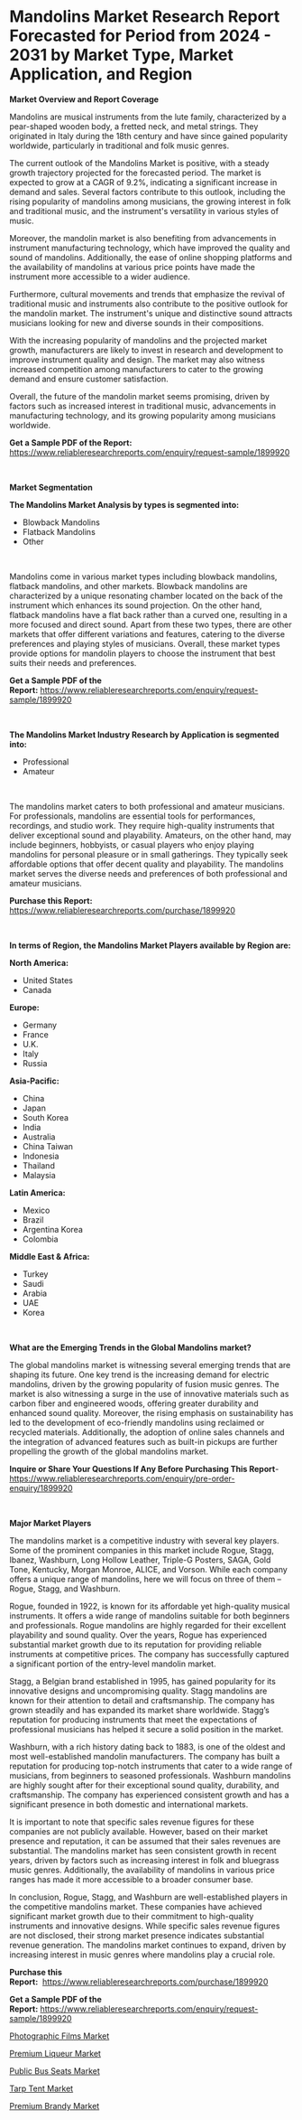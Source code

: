 <p><h1>Mandolins Market Research Report Forecasted for Period from 2024 -  2031 by Market Type, Market Application, and Region</h1></p><p><strong>Market Overview and Report Coverage</strong></p>
<p><p>Mandolins are musical instruments from the lute family, characterized by a pear-shaped wooden body, a fretted neck, and metal strings. They originated in Italy during the 18th century and have since gained popularity worldwide, particularly in traditional and folk music genres.</p><p>The current outlook of the Mandolins Market is positive, with a steady growth trajectory projected for the forecasted period. The market is expected to grow at a CAGR of 9.2%, indicating a significant increase in demand and sales. Several factors contribute to this outlook, including the rising popularity of mandolins among musicians, the growing interest in folk and traditional music, and the instrument's versatility in various styles of music.</p><p>Moreover, the mandolin market is also benefiting from advancements in instrument manufacturing technology, which have improved the quality and sound of mandolins. Additionally, the ease of online shopping platforms and the availability of mandolins at various price points have made the instrument more accessible to a wider audience.</p><p>Furthermore, cultural movements and trends that emphasize the revival of traditional music and instruments also contribute to the positive outlook for the mandolin market. The instrument's unique and distinctive sound attracts musicians looking for new and diverse sounds in their compositions.</p><p>With the increasing popularity of mandolins and the projected market growth, manufacturers are likely to invest in research and development to improve instrument quality and design. The market may also witness increased competition among manufacturers to cater to the growing demand and ensure customer satisfaction.</p><p>Overall, the future of the mandolin market seems promising, driven by factors such as increased interest in traditional music, advancements in manufacturing technology, and its growing popularity among musicians worldwide.</p></p>
<p><strong>Get a Sample PDF of the Report:</strong> <a href="https://www.reliableresearchreports.com/enquiry/request-sample/1899920">https://www.reliableresearchreports.com/enquiry/request-sample/1899920</a></p>
<p>&nbsp;</p>
<p><strong>Market Segmentation</strong></p>
<p><strong>The Mandolins Market Analysis by types is segmented into:</strong></p>
<p><ul><li>Blowback Mandolins</li><li>Flatback Mandolins</li><li>Other</li></ul></p>
<p>&nbsp;</p>
<p><p>Mandolins come in various market types including blowback mandolins, flatback mandolins, and other markets. Blowback mandolins are characterized by a unique resonating chamber located on the back of the instrument which enhances its sound projection. On the other hand, flatback mandolins have a flat back rather than a curved one, resulting in a more focused and direct sound. Apart from these two types, there are other markets that offer different variations and features, catering to the diverse preferences and playing styles of musicians. Overall, these market types provide options for mandolin players to choose the instrument that best suits their needs and preferences.</p></p>
<p><strong>Get a Sample PDF of the Report:</strong>&nbsp;<a href="https://www.reliableresearchreports.com/enquiry/request-sample/1899920">https://www.reliableresearchreports.com/enquiry/request-sample/1899920</a></p>
<p>&nbsp;</p>
<p><strong>The Mandolins Market Industry Research by Application is segmented into:</strong></p>
<p><ul><li>Professional</li><li>Amateur</li></ul></p>
<p>&nbsp;</p>
<p><p>The mandolins market caters to both professional and amateur musicians. For professionals, mandolins are essential tools for performances, recordings, and studio work. They require high-quality instruments that deliver exceptional sound and playability. Amateurs, on the other hand, may include beginners, hobbyists, or casual players who enjoy playing mandolins for personal pleasure or in small gatherings. They typically seek affordable options that offer decent quality and playability. The mandolins market serves the diverse needs and preferences of both professional and amateur musicians.</p></p>
<p><strong>Purchase this Report:</strong>&nbsp; <a href="https://www.reliableresearchreports.com/purchase/1899920">https://www.reliableresearchreports.com/purchase/1899920</a></p>
<p>&nbsp;</p>
<p><strong>In terms of Region, the Mandolins Market Players available by Region are:</strong></p>
<p>
    <p> <strong> North America: </strong>
        <ul>
            <li>United States</li>
            <li>Canada</li>
        </ul>
        </p> 
    <p> <strong> Europe: </strong>
        <ul>
            <li>Germany</li>
            <li>France</li>
            <li>U.K.</li>
            <li>Italy</li>
            <li>Russia</li>
        </ul>
        </p> 
    <p> <strong> Asia-Pacific: </strong>
        <ul>
            <li>China</li>
            <li>Japan</li>
            <li>South Korea</li>
            <li>India</li>
            <li>Australia</li>
            <li>China Taiwan</li>
            <li>Indonesia</li>
            <li>Thailand</li>
            <li>Malaysia</li>
        </ul>
        </p> 
    <p> <strong> Latin America: </strong>
        <ul>
            <li>Mexico</li>
            <li>Brazil</li>
            <li>Argentina Korea</li>
            <li>Colombia</li>
        </ul>
        </p> 
    <p> <strong> Middle East & Africa: </strong>
        <ul>
            <li>Turkey</li>
            <li>Saudi</li>
            <li>Arabia</li>
            <li>UAE</li>
            <li>Korea</li>
        </ul>
    </p>
    </p>
<p>&nbsp;</p>
<p><strong>What are the Emerging Trends in the Global Mandolins market?</strong></p>
<p><p>The global mandolins market is witnessing several emerging trends that are shaping its future. One key trend is the increasing demand for electric mandolins, driven by the growing popularity of fusion music genres. The market is also witnessing a surge in the use of innovative materials such as carbon fiber and engineered woods, offering greater durability and enhanced sound quality. Moreover, the rising emphasis on sustainability has led to the development of eco-friendly mandolins using reclaimed or recycled materials. Additionally, the adoption of online sales channels and the integration of advanced features such as built-in pickups are further propelling the growth of the global mandolins market.</p></p>
<p><strong>Inquire or Share Your Questions If Any Before Purchasing This Report</strong>- <a href="https://www.reliableresearchreports.com/enquiry/pre-order-enquiry/1899920">https://www.reliableresearchreports.com/enquiry/pre-order-enquiry/1899920</a></p>
<p>&nbsp;</p>
<p><strong>Major Market Players</strong></p>
<p><p>The mandolins market is a competitive industry with several key players. Some of the prominent companies in this market include Rogue, Stagg, Ibanez, Washburn, Long Hollow Leather, Triple-G Posters, SAGA, Gold Tone, Kentucky, Morgan Monroe, ALICE, and Vorson. While each company offers a unique range of mandolins, here we will focus on three of them – Rogue, Stagg, and Washburn.</p><p>Rogue, founded in 1922, is known for its affordable yet high-quality musical instruments. It offers a wide range of mandolins suitable for both beginners and professionals. Rogue mandolins are highly regarded for their excellent playability and sound quality. Over the years, Rogue has experienced substantial market growth due to its reputation for providing reliable instruments at competitive prices. The company has successfully captured a significant portion of the entry-level mandolin market.</p><p>Stagg, a Belgian brand established in 1995, has gained popularity for its innovative designs and uncompromising quality. Stagg mandolins are known for their attention to detail and craftsmanship. The company has grown steadily and has expanded its market share worldwide. Stagg’s reputation for producing instruments that meet the expectations of professional musicians has helped it secure a solid position in the market.</p><p>Washburn, with a rich history dating back to 1883, is one of the oldest and most well-established mandolin manufacturers. The company has built a reputation for producing top-notch instruments that cater to a wide range of musicians, from beginners to seasoned professionals. Washburn mandolins are highly sought after for their exceptional sound quality, durability, and craftsmanship. The company has experienced consistent growth and has a significant presence in both domestic and international markets.</p><p>It is important to note that specific sales revenue figures for these companies are not publicly available. However, based on their market presence and reputation, it can be assumed that their sales revenues are substantial. The mandolins market has seen consistent growth in recent years, driven by factors such as increasing interest in folk and bluegrass music genres. Additionally, the availability of mandolins in various price ranges has made it more accessible to a broader consumer base.</p><p>In conclusion, Rogue, Stagg, and Washburn are well-established players in the competitive mandolins market. These companies have achieved significant market growth due to their commitment to high-quality instruments and innovative designs. While specific sales revenue figures are not disclosed, their strong market presence indicates substantial revenue generation. The mandolins market continues to expand, driven by increasing interest in music genres where mandolins play a crucial role.</p></p>
<p><strong>Purchase this Report:</strong>&nbsp;&nbsp;<a href="https://www.reliableresearchreports.com/purchase/1899920">https://www.reliableresearchreports.com/purchase/1899920</a></p>
<p></p>
<p><strong>Get a Sample PDF of the Report:</strong>&nbsp;<a href="https://www.reliableresearchreports.com/enquiry/request-sample/1899920">https://www.reliableresearchreports.com/enquiry/request-sample/1899920</a></p>
<p><p><a href="https://github.com/rexevange/Market-Research-Report-List-2/blob/main/photographic-films-market.md">Photographic Films Market</a></p><p><a href="https://github.com/castoriffic/Market-Research-Report-List-2/blob/main/premium-liqueur-market.md">Premium Liqueur Market</a></p><p><a href="https://github.com/FassouRP/Market-Research-Report-List-2/blob/main/public-bus-seats-market.md">Public Bus Seats Market</a></p><p><a href="https://github.com/ashepherd82/Market-Research-Report-List-2/blob/main/tarp-tent-market.md">Tarp Tent Market</a></p><p><a href="https://github.com/mabutironaldo/Market-Research-Report-List-2/blob/main/premium-brandy-market.md">Premium Brandy Market</a></p></p>